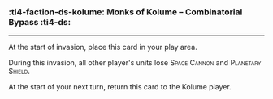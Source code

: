 ### :ti4-faction-ds-kolume: __Monks of Kolume – Combinatorial Bypass__ :ti4-ds:

---

At the start of invasion, place this card in your play area.

During this invasion, all other player's units lose <span style="font-variant:small-caps;">Space Cannon</span> and <span style="font-variant:small-caps;">Planetary Shield</span>.

At the start of your next turn, return this card to the Kolume player.
